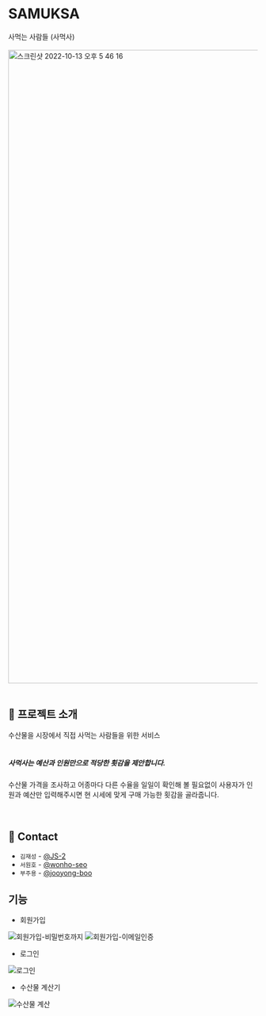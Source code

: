 # SAMUKSA

사먹는 사람들 (사먹사)
<br/><br/>
<img width="1279" alt="스크린샷 2022-10-13 오후 5 46 16" src="https://user-images.githubusercontent.com/93763666/195548693-5e16da7b-e984-4c27-b686-7d52ee98af5a.png">
<br/><br/>


## 📎 프로젝트 소개

수산물을 시장에서 직접 사먹는 사람들을 위한 서비스
<br/><br/>


##### 사먹사는 예산과 인원만으로 적당한 횟감을 제안합니다.

수산물 가격을 조사하고 어종마다 다른 수율을 일일이 확인해 볼 필요없이 사용자가 인원과 예산만 입력해주시면 현 시세에 맞게 구매 가능한 횟감을 골라줍니다.
<br/>
<br/><br/>


## 👥 Contact

- `김재성` - [@JS-2](https://github.com/JS-2)
- `서원호` - [@wonho-seo](https://github.com/wonho-seo)
- `부주용` - [@jooyong-boo](https://github.com/jooyong-boo)

## 기능

* 회원가입

![회원가입-비밀번호까지](https://user-images.githubusercontent.com/93763666/208015745-dcf22eac-3a05-47c7-9e9d-f2ca625aa6a5.gif)
![회원가입-이메일인증](https://user-images.githubusercontent.com/93763666/208015760-768018ec-efd9-430a-a8d1-d784087a1090.gif)

* 로그인

![로그인](https://user-images.githubusercontent.com/93763666/208015897-9874c9c1-8e53-4e5b-b737-981d14778b5e.gif)

* 수산물 계산기

![수산물 계산](https://user-images.githubusercontent.com/93763666/208015914-017ad3fe-d76a-4a7f-95d1-e2ede82939e7.gif)

